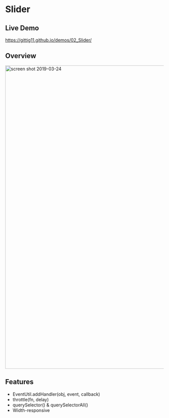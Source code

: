 # Slider

## Live Demo
https://gittig11.github.io/demos/02_Slider/


## Overview

<img width="960px" alt="screen shot 2019-03-24" src="https://i.loli.net/2019/03/24/5c9741d3ba585.png">


## Features

* EventUtil.addHandler(obj, event, callback)
* throttle(fn, delay)
* querySelector() & querySelectorAll()
* Width-responsive
